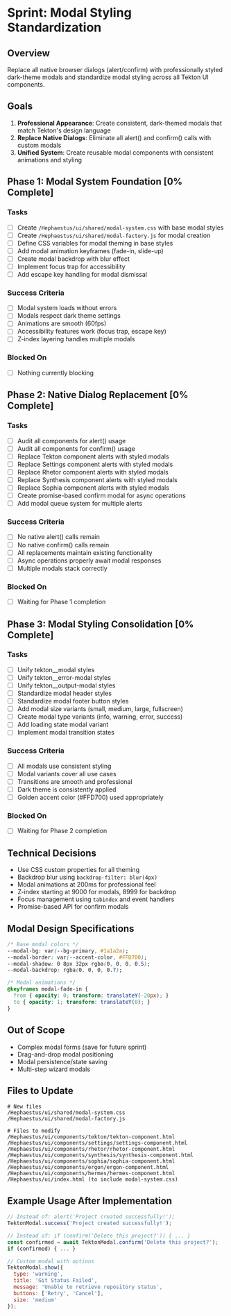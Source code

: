 # Sprint: Modal Styling Standardization

## Overview
Replace all native browser dialogs (alert/confirm) with professionally styled dark-theme modals and standardize modal styling across all Tekton UI components.

## Goals
1. **Professional Appearance**: Create consistent, dark-themed modals that match Tekton's design language
2. **Replace Native Dialogs**: Eliminate all alert() and confirm() calls with custom modals
3. **Unified System**: Create reusable modal components with consistent animations and styling

## Phase 1: Modal System Foundation [0% Complete]

### Tasks
- [ ] Create `/Hephaestus/ui/shared/modal-system.css` with base modal styles
- [ ] Create `/Hephaestus/ui/shared/modal-factory.js` for modal creation
- [ ] Define CSS variables for modal theming in base styles
- [ ] Add modal animation keyframes (fade-in, slide-up)
- [ ] Create modal backdrop with blur effect
- [ ] Implement focus trap for accessibility
- [ ] Add escape key handling for modal dismissal

### Success Criteria
- [ ] Modal system loads without errors
- [ ] Modals respect dark theme settings
- [ ] Animations are smooth (60fps)
- [ ] Accessibility features work (focus trap, escape key)
- [ ] Z-index layering handles multiple modals

### Blocked On
- [ ] Nothing currently blocking

## Phase 2: Native Dialog Replacement [0% Complete]

### Tasks
- [ ] Audit all components for alert() usage
- [ ] Audit all components for confirm() usage  
- [ ] Replace Tekton component alerts with styled modals
- [ ] Replace Settings component alerts with styled modals
- [ ] Replace Rhetor component alerts with styled modals
- [ ] Replace Synthesis component alerts with styled modals
- [ ] Replace Sophia component alerts with styled modals
- [ ] Create promise-based confirm modal for async operations
- [ ] Add modal queue system for multiple alerts

### Success Criteria
- [ ] No native alert() calls remain
- [ ] No native confirm() calls remain
- [ ] All replacements maintain existing functionality
- [ ] Async operations properly await modal responses
- [ ] Multiple modals stack correctly

### Blocked On
- [ ] Waiting for Phase 1 completion

## Phase 3: Modal Styling Consolidation [0% Complete]

### Tasks
- [ ] Unify tekton__modal styles
- [ ] Unify tekton__error-modal styles
- [ ] Unify tekton__output-modal styles
- [ ] Standardize modal header styles
- [ ] Standardize modal footer button styles
- [ ] Add modal size variants (small, medium, large, fullscreen)
- [ ] Create modal type variants (info, warning, error, success)
- [ ] Add loading state modal variant
- [ ] Implement modal transition states

### Success Criteria
- [ ] All modals use consistent styling
- [ ] Modal variants cover all use cases
- [ ] Transitions are smooth and professional
- [ ] Dark theme is consistently applied
- [ ] Golden accent color (#FFD700) used appropriately

### Blocked On
- [ ] Waiting for Phase 2 completion

## Technical Decisions
- Use CSS custom properties for all theming
- Backdrop blur using `backdrop-filter: blur(4px)`
- Modal animations at 200ms for professional feel
- Z-index starting at 9000 for modals, 8999 for backdrop
- Focus management using `tabindex` and event handlers
- Promise-based API for confirm modals

## Modal Design Specifications
```css
/* Base modal colors */
--modal-bg: var(--bg-primary, #1a1a2a);
--modal-border: var(--accent-color, #FFD700);
--modal-shadow: 0 8px 32px rgba(0, 0, 0, 0.5);
--modal-backdrop: rgba(0, 0, 0, 0.7);

/* Modal animations */
@keyframes modal-fade-in {
  from { opacity: 0; transform: translateY(-20px); }
  to { opacity: 1; transform: translateY(0); }
}
```

## Out of Scope
- Complex modal forms (save for future sprint)
- Drag-and-drop modal positioning
- Modal persistence/state saving
- Multi-step wizard modals

## Files to Update
```
# New files
/Hephaestus/ui/shared/modal-system.css
/Hephaestus/ui/shared/modal-factory.js

# Files to modify
/Hephaestus/ui/components/tekton/tekton-component.html
/Hephaestus/ui/components/settings/settings-component.html
/Hephaestus/ui/components/rhetor/rhetor-component.html
/Hephaestus/ui/components/synthesis/synthesis-component.html
/Hephaestus/ui/components/sophia/sophia-component.html
/Hephaestus/ui/components/ergon/ergon-component.html
/Hephaestus/ui/components/hermes/hermes-component.html
/Hephaestus/ui/index.html (to include modal-system.css)
```

## Example Usage After Implementation
```javascript
// Instead of: alert('Project created successfully!');
TektonModal.success('Project created successfully!');

// Instead of: if (confirm('Delete this project?')) { ... }
const confirmed = await TektonModal.confirm('Delete this project?');
if (confirmed) { ... }

// Custom modal with options
TektonModal.show({
  type: 'warning',
  title: 'Git Status Failed',
  message: 'Unable to retrieve repository status',
  buttons: ['Retry', 'Cancel'],
  size: 'medium'
});
```